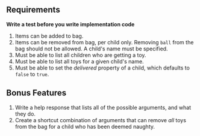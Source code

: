 ## Requirements

**Write a test before you write implementation code**

1. Items can be added to bag.
1. Items can be removed from bag, per child only. Removing `ball` from the bag should not be allowed. A child's name must be specified.
1. Must be able to list all children who are getting a toy.
1. Must be able to list all toys for a given child's name.
1. Must be able to set the *delivered* property of a child, which defaults to `false` to `true`.

## Bonus Features

1. Write a help response that lists all of the possible arguments, and what they do.
1. Create a shortcut combination of arguments that can remove *all* toys from the bag for a child who has been deemed naughty.